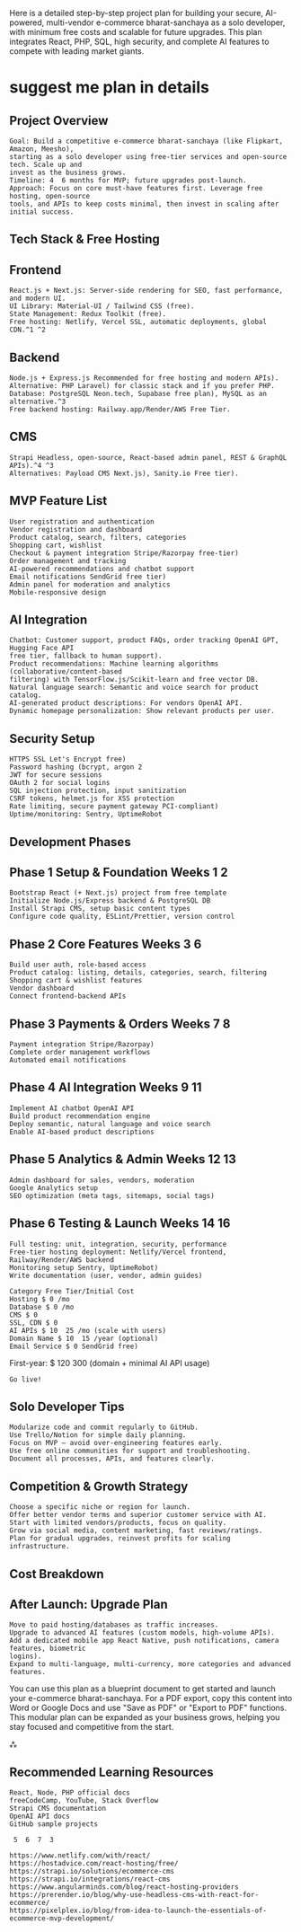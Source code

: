 Here is a detailed step-by-step project plan for building your secure, AI-powered, multi-vendor
e-commerce bharat-sanchaya as a solo developer, with minimum free costs and scalable for future
upgrades. This plan integrates React, PHP, SQL, high security, and complete AI features to
compete with leading market giants.

# suggest me plan in details

## Project Overview

```
Goal: Build a competitive e-commerce bharat-sanchaya (like Flipkart, Amazon, Meesho),
starting as a solo developer using free-tier services and open-source tech. Scale up and
invest as the business grows.
Timeline: 4  6 months for MVP; future upgrades post-launch.
Approach: Focus on core must-have features first. Leverage free hosting, open-source
tools, and APIs to keep costs minimal, then invest in scaling after initial success.
```
## Tech Stack & Free Hosting

## Frontend

```
React.js + Next.js: Server-side rendering for SEO, fast performance, and modern UI.
UI Library: Material-UI / Tailwind CSS (free).
State Management: Redux Toolkit (free).
Free hosting: Netlify, Vercel SSL, automatic deployments, global CDN.^1 ^2 
```
## Backend

```
Node.js + Express.js Recommended for free hosting and modern APIs).
Alternative: PHP Laravel) for classic stack and if you prefer PHP.
Database: PostgreSQL Neon.tech, Supabase free plan), MySQL as an alternative.^3 
Free backend hosting: Railway.app/Render/AWS Free Tier.
```

## CMS

```
Strapi Headless, open-source, React-based admin panel, REST & GraphQL APIs).^4 ^3 
Alternatives: Payload CMS Next.js), Sanity.io Free tier).
```
## MVP Feature List

```
User registration and authentication
Vendor registration and dashboard
Product catalog, search, filters, categories
Shopping cart, wishlist
Checkout & payment integration Stripe/Razorpay free-tier)
Order management and tracking
AI-powered recommendations and chatbot support
Email notifications SendGrid free tier)
Admin panel for moderation and analytics
Mobile-responsive design
```
## AI Integration

```
Chatbot: Customer support, product FAQs, order tracking OpenAI GPT, Hugging Face API
free tier, fallback to human support).
Product recommendations: Machine learning algorithms (collaborative/content-based
filtering) with TensorFlow.js/Scikit-learn and free vector DB.
Natural language search: Semantic and voice search for product catalog.
AI-generated product descriptions: For vendors OpenAI API.
Dynamic homepage personalization: Show relevant products per user.
```
## Security Setup

```
HTTPS SSL Let's Encrypt free)
Password hashing (bcrypt, argon 2 
JWT for secure sessions
OAuth 2 for social logins
SQL injection protection, input sanitization
CSRF tokens, helmet.js for XSS protection
Rate limiting, secure payment gateway PCI-compliant)
Uptime/monitoring: Sentry, UptimeRobot
```

## Development Phases

## Phase 1  Setup & Foundation Weeks 1  2 

```
Bootstrap React (+ Next.js) project from free template
Initialize Node.js/Express backend & PostgreSQL DB
Install Strapi CMS, setup basic content types
Configure code quality, ESLint/Prettier, version control
```
## Phase 2  Core Features Weeks 3  6 

```
Build user auth, role-based access
Product catalog: listing, details, categories, search, filtering
Shopping cart & wishlist features
Vendor dashboard
Connect frontend-backend APIs
```
## Phase 3  Payments & Orders Weeks 7  8 

```
Payment integration Stripe/Razorpay)
Complete order management workflows
Automated email notifications
```
## Phase 4  AI Integration Weeks 9  11 

```
Implement AI chatbot OpenAI API
Build product recommendation engine
Deploy semantic, natural language and voice search
Enable AI-based product descriptions
```
## Phase 5  Analytics & Admin Weeks 12  13 

```
Admin dashboard for sales, vendors, moderation
Google Analytics setup
SEO optimization (meta tags, sitemaps, social tags)
```
## Phase 6  Testing & Launch Weeks 14  16 

```
Full testing: unit, integration, security, performance
Free-tier hosting deployment: Netlify/Vercel frontend, Railway/Render/AWS backend
Monitoring setup Sentry, UptimeRobot)
Write documentation (user, vendor, admin guides)
```

```
Category Free Tier/Initial Cost
Hosting $ 0 /mo
Database $ 0 /mo
CMS $ 0
SSL, CDN $ 0
AI APIs $ 10  25 /mo (scale with users)
Domain Name $ 10  15 /year (optional)
Email Service $ 0 SendGrid free)
```
First-year: $ 120  300 (domain + minimal AI API usage)

```
Go live!
```
## Solo Developer Tips

```
Modularize code and commit regularly to GitHub.
Use Trello/Notion for simple daily planning.
Focus on MVP – avoid over-engineering features early.
Use free online communities for support and troubleshooting.
Document all processes, APIs, and features clearly.
```
## Competition & Growth Strategy

```
Choose a specific niche or region for launch.
Offer better vendor terms and superior customer service with AI.
Start with limited vendors/products, focus on quality.
Grow via social media, content marketing, fast reviews/ratings.
Plan for gradual upgrades, reinvest profits for scaling infrastructure.
```
## Cost Breakdown

## After Launch: Upgrade Plan

```
Move to paid hosting/databases as traffic increases.
Upgrade to advanced AI features (custom models, high-volume APIs).
Add a dedicated mobile app React Native, push notifications, camera features, biometric
logins).
Expand to multi-language, multi-currency, more categories and advanced features.
```

You can use this plan as a blueprint document to get started and launch your e-commerce
bharat-sanchaya. For a PDF export, copy this content into Word or Google Docs and use "Save as
PDF" or "Export to PDF" functions. This modular plan can be expanded as your business grows,
helping you stay focused and competitive from the start.

```
⁂
```
## Recommended Learning Resources

```
React, Node, PHP official docs
freeCodeCamp, YouTube, Stack Overflow
Strapi CMS documentation
OpenAI API docs
GitHub sample projects
```
```
 5  6  7  3 
```
```
https://www.netlify.com/with/react/
https://hostadvice.com/react-hosting/free/
https://strapi.io/solutions/ecommerce-cms
https://strapi.io/integrations/react-cms
https://www.angularminds.com/blog/react-hosting-providers
https://prerender.io/blog/why-use-headless-cms-with-react-for-ecommerce/
https://pixelplex.io/blog/from-idea-to-launch-the-essentials-of-ecommerce-mvp-development/
```

